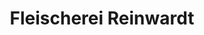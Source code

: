 ---
title: "Fleischerei Reinwardt"
url: /schwarzenberg-erzgeb/fleischerei-reinwardt/
shop: Metzgerei
---